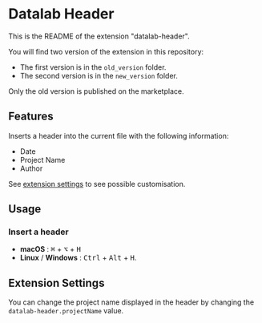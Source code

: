 # Datalab Header

This is the README of the extension "datalab-header".

You will find two version of the extension in this repository:
- The first version is in the `old_version` folder.
- The second version is in the `new_version` folder.

Only the old version is published on the marketplace.

## Features

Inserts a header into the current file with the following information:
- Date
- Project Name
- Author

See [extension settings](#extension-settings) to see possible customisation. 

## Usage

### Insert a header
 - **macOS** : <kbd>⌘</kbd> + <kbd>⌥</kbd> + <kbd>H</kbd>
 - **Linux** / **Windows** : <kbd>Ctrl</kbd> + <kbd>Alt</kbd> + <kbd>H</kbd>.

## Extension Settings

You can change the project name displayed in the header by changing the `datalab-header.projectName` value.
